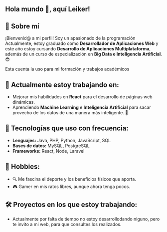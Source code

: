 ## Hola mundo 👋, aquí Leiker!

<!--
**leikercg/leikercg** is a ✨ _special_ ✨ repository because its `README.md` (this file) appears on your GitHub profile.

Here are some ideas to get you started:

- 🔭 I’m currently working on ...
- 🌱 I’m currently learning ...
- 👯 I’m looking to collaborate on ...
- 🤔 I’m looking for help with ...
- 💬 Ask me about ...
- 📫 How to reach me: ...
- 😄 Pronouns: ...
- ⚡ Fun fact: ...
-->

## 🚀 Sobre mí
¡Bienvenid@ a mi perfil! Soy un apasionado de la programación  Actualmente, estoy graduado como **Desarrollador de Aplicaciones Web** y este año estoy cursando **Desarrollo de Aplicaciones Multiplataforma**, además de un curso de especialización en **Big Data e Inteligencia Artificial**. 😎

Esta cuenta la uso para mi formación y trabajos académicos

## 💼 Actualmente estoy trabajando en:
- Mejorar mis habilidades en **React** para el desarrollo de páginas web dinámicas.
- Aprendiendo **Machine Learning** e **Inteligencia Artificial** para sacar provecho de los datos de una manera más inteligente. 🤖

## 🔧 Tecnologías que uso con frecuencia:
- **Lenguajes:** Java, PHP, Python, JavaScript, SQL
- **Bases de datos:** MySQL, PostgreSQL
- **Frameworks:** React, Node, Laravel

## 🌟 Hobbies:
- 🔍 Me fascina el deporte y los beneficios físicos que aporta.
- 🎮 Gamer en mis ratos libres, aunque ahora tenga pocos.

## 🛠️ Proyectos en los que estoy trabajando:
-  Actualmente por falta de tiempo no estoy desarrollodando niguno, pero te invito a mi web, para que consultes los realizados.


